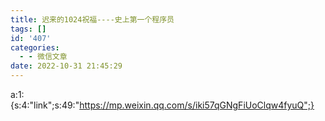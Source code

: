 ```yaml
---
title: 迟来的1024祝福----史上第一个程序员
tags: []
id: '407'
categories:
  - - 微信文章
date: 2022-10-31 21:45:29
---
```


a:1:{s:4:"link";s:49:"https://mp.weixin.qq.com/s/iki57qGNgFiUoClqw4fyuQ";}